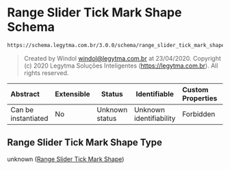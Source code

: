 # Range Slider Tick Mark Shape Schema

```txt
https://schema.legytma.com.br/3.0.0/schema/range_slider_tick_mark_shape.schema.json
```




> Created by Windol [windol@legytma.com.br](mailto:windol@legytma.com.br) at 23/04/2020.
> Copyright (c) 2020 Legytma Soluções Inteligentes (<https://legytma.com.br>). All rights reserved.
>

| Abstract            | Extensible | Status         | Identifiable            | Custom Properties | Additional Properties | Access Restrictions | Defined In                                                                                                            |
| :------------------ | ---------- | -------------- | ----------------------- | :---------------- | --------------------- | ------------------- | --------------------------------------------------------------------------------------------------------------------- |
| Can be instantiated | No         | Unknown status | Unknown identifiability | Forbidden         | Allowed               | none                | [range_slider_tick_mark_shape.schema.json](../schema/range_slider_tick_mark_shape.schema.json) |

## Range Slider Tick Mark Shape Type

unknown ([Range Slider Tick Mark Shape](range_slider_tick_mark_shape.md))
